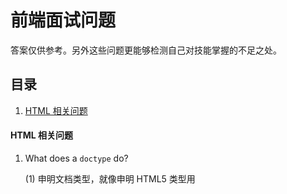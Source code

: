 # 前端面试问题
答案仅供参考。另外这些问题更能够检测自己对技能掌握的不足之处。


## 目录
1. [HTML 相关问题](#html-quesition)

#### <a name='html-quesition'>HTML 相关问题</a>
1. What does a `doctype` do?

   (1) 申明文档类型，就像申明 HTML5 类型用 <!DOCTYPE html>

